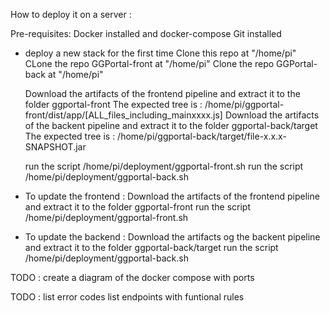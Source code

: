 How to deploy it on a server :

Pre-requisites:
Docker installed and docker-compose
Git installed

- deploy a new stack for the first time
    Clone this repo at "/home/pi"
    CLone the repo GGPortal-front at "/home/pi"
    Clone the repo GGPortal-back at "/home/pi"

    Download the artifacts of the frontend pipeline and extract it to the folder ggportal-front
        The expected tree is : /home/pi/ggportal-front/dist/app/[ALL_files_including_mainxxxx.js]
    Download the artifacts of the backent pipeline and extract it to the folder ggportal-back/target
        The expected tree is : /home/pi/ggportal-back/target/file-x.x.x-SNAPSHOT.jar

    run the script /home/pi/deployment/ggportal-front.sh
    run the script /home/pi/deployment/ggportal-back.sh


- To update the frontend :
    Download the artifacts of the frontend pipeline and extract it to the folder ggportal-front
    run the script /home/pi/deployment/ggportal-front.sh



- To update the backend :
    Download the artifacts og the backent pipeline and extract it to the folder ggportal-back/target
    run the script /home/pi/deployment/ggportal-back.sh


TODO : create  a diagram of the docker compose with ports

TODO : list error codes
       list endpoints with funtional rules
